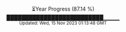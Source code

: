 <p align="center">
⏳Year Progress (87.14 %) <br>
██████████████████████████▁▁▁▁ <br>
<sub>Updated: Wed, 15 Nov 2023 01:13:48 GMT</sub>
</p>

